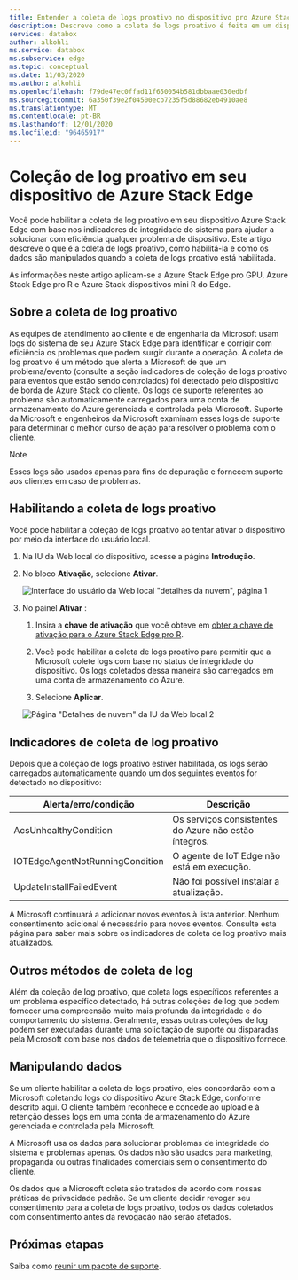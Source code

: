 ```yaml
---
title: Entender a coleta de logs proativo no dispositivo pro Azure Stack Edge
description: Descreve como a coleta de logs proativo é feita em um dispositivo pro Azure Stack Edge.
services: databox
author: alkohli
ms.service: databox
ms.subservice: edge
ms.topic: conceptual
ms.date: 11/03/2020
ms.author: alkohli
ms.openlocfilehash: f79de47ec0ffad11f650054b581dbbaae030edbf
ms.sourcegitcommit: 6a350f39e2f04500ecb7235f5d88682eb4910ae8
ms.translationtype: MT
ms.contentlocale: pt-BR
ms.lasthandoff: 12/01/2020
ms.locfileid: "96465917"
---
```

# <a name="proactive-log-collection-on-your-azure-stack-edge-device"></a>Coleção de log proativo em seu dispositivo de Azure Stack Edge

Você pode habilitar a coleta de log proativo em seu dispositivo Azure Stack Edge com base nos indicadores de integridade do sistema para ajudar a solucionar com eficiência qualquer problema de dispositivo. Este artigo descreve o que é a coleta de logs proativo, como habilitá-la e como os dados são manipulados quando a coleta de logs proativo está habilitada.
   
As informações neste artigo aplicam-se a Azure Stack Edge pro GPU, Azure Stack Edge pro R e Azure Stack dispositivos mini R do Edge.

## <a name="about-proactive-log-collection"></a>Sobre a coleta de log proativo

As equipes de atendimento ao cliente e de engenharia da Microsoft usam logs do sistema de seu Azure Stack Edge para identificar e corrigir com eficiência os problemas que podem surgir durante a operação. A coleta de log proativo é um método que alerta a Microsoft de que um problema/evento (consulte a seção indicadores de coleção de logs proativo para eventos que estão sendo controlados) foi detectado pelo dispositivo de borda de Azure Stack do cliente. Os logs de suporte referentes ao problema são automaticamente carregados para uma conta de armazenamento do Azure gerenciada e controlada pela Microsoft. Suporte da Microsoft e engenheiros da Microsoft examinam esses logs de suporte para determinar o melhor curso de ação para resolver o problema com o cliente.    

> [!NOTE]
> Esses logs são usados apenas para fins de depuração e fornecem suporte aos clientes em caso de problemas. 


## <a name="enabling-proactive-log-collection"></a>Habilitando a coleta de logs proativo

Você pode habilitar a coleção de logs proativo ao tentar ativar o dispositivo por meio da interface do usuário local. 

1. Na IU da Web local do dispositivo, acesse a página **Introdução**.
2. No bloco **Ativação**, selecione **Ativar**. 

    ![Interface do usuário da Web local "detalhes da nuvem", página 1](./media/azure-stack-edge-pro-r-deploy-activate/activate-1.png)
    
3. No painel **Ativar** :
    1. Insira a **chave de ativação** que você obteve em [obter a chave de ativação para o Azure Stack Edge pro R](azure-stack-edge-pro-r-deploy-prep.md#get-the-activation-key).

    1. Você pode habilitar a coleta de logs proativo para permitir que a Microsoft colete logs com base no status de integridade do dispositivo. Os logs coletados dessa maneira são carregados em uma conta de armazenamento do Azure.
    
    1. Selecione **Aplicar**.

    ![Página "Detalhes de nuvem" da IU da Web local 2](./media/azure-stack-edge-pro-r-deploy-activate/activate-2.png)



## <a name="proactive-log-collection-indicators"></a>Indicadores de coleta de log proativo

Depois que a coleção de logs proativo estiver habilitada, os logs serão carregados automaticamente quando um dos seguintes eventos for detectado no dispositivo:  


|Alerta/erro/condição  |Descrição  |
|---------|---------|
|AcsUnhealthyCondition     |Os serviços consistentes do Azure não estão íntegros.         |
|IOTEdgeAgentNotRunningCondition      |O agente de IoT Edge não está em execução.         |
|UpdateInstallFailedEvent | Não foi possível instalar a atualização.        |

 
A Microsoft continuará a adicionar novos eventos à lista anterior. Nenhum consentimento adicional é necessário para novos eventos. Consulte esta página para saber mais sobre os indicadores de coleta de log proativo mais atualizados.    
 

## <a name="other-log-collection-methods"></a>Outros métodos de coleta de log

Além da coleção de log proativo, que coleta logs específicos referentes a um problema específico detectado, há outras coleções de log que podem fornecer uma compreensão muito mais profunda da integridade e do comportamento do sistema. Geralmente, essas outras coleções de log podem ser executadas durante uma solicitação de suporte ou disparadas pela Microsoft com base nos dados de telemetria que o dispositivo fornece.  

## <a name="handling-data"></a>Manipulando dados

Se um cliente habilitar a coleta de logs proativo, eles concordarão com a Microsoft coletando logs do dispositivo Azure Stack Edge, conforme descrito aqui. O cliente também reconhece e concede ao upload e à retenção desses logs em uma conta de armazenamento do Azure gerenciada e controlada pela Microsoft.

A Microsoft usa os dados para solucionar problemas de integridade do sistema e problemas apenas. Os dados não são usados para marketing, propaganda ou outras finalidades comerciais sem o consentimento do cliente. 

Os dados que a Microsoft coleta são tratados de acordo com nossas práticas de privacidade padrão. Se um cliente decidir revogar seu consentimento para a coleta de logs proativo, todos os dados coletados com consentimento antes da revogação não serão afetados.

## <a name="next-steps"></a>Próximas etapas

Saiba como [reunir um pacote de suporte](azure-stack-edge-gpu-troubleshoot.md#collect-support-package).